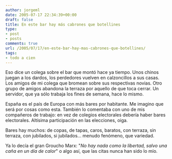 ```yaml
---
author: jorgeml
date: 2005-07-17 22:34:39+00:00
draft: false
title: En este bar hay más cabrones que botellines
type: 
- post
- posts
comments: true
url: /2005/07/17/en-este-bar-hay-mas-cabrones-que-botellines/
tags:
- todo a cien
---
```


Eso dice un colega sobre el bar que montó hace ya tiempo. Unos chinos juegan a los dardos, los perdedores vuelven en calzoncillos a sus casas. Los amigos de mi colega que bromean sobre sus respectivas novias. Otro grupo de amigos abandona la terraza por aquello de que toca cerrar. Un servidor, que ya sólo trabaja los fines de semana, hace lo mismo.

España es el país de Europa con más bares por habitante. Me imagino que será por cosas como esta. También lo comentaba con uno de mis compañeros de trabajo: en vez de colegios electorales debería haber bares electorales. Altísima participación en las elecciones, oiga.

Bares hay muchos: de copas, de tapas, caros, baratos, con terraza, sin terraza, con jubilados, si jubilados... menudo fenómeno, que variedad.

Ya lo decía el gran Groucho Marx: "_No hay nada como la libertad, salvo una caña en un día de calor_" o algo así, que las citas nunca han sido lo mío.
